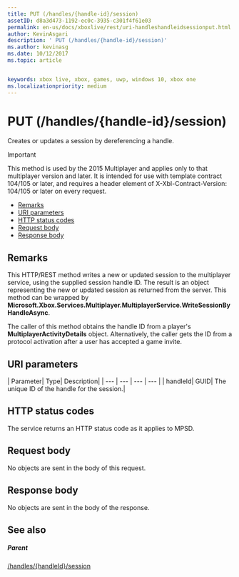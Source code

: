 ```yaml
---
title: PUT (/handles/{handle-id}/session)
assetID: d8a3d473-1192-ec0c-3935-c301f4f61e03
permalink: en-us/docs/xboxlive/rest/uri-handleshandleidsessionput.html
author: KevinAsgari
description: ' PUT (/handles/{handle-id}/session)'
ms.author: kevinasg
ms.date: 10/12/2017
ms.topic: article


keywords: xbox live, xbox, games, uwp, windows 10, xbox one
ms.localizationpriority: medium
---
```



# PUT (/handles/{handle-id}/session)
Creates or updates a session by dereferencing a handle.

> [!IMPORTANT]
> This method is used by the 2015 Multiplayer and applies only to that multiplayer version and later. It is intended for use with template contract 104/105 or later, and requires a header element of X-Xbl-Contract-Version: 104/105 or later on every request.

  * [Remarks](#ID4ET)
  * [URI parameters](#ID4ECB)
  * [HTTP status codes](#ID4ENB)
  * [Request body](#ID4EUB)
  * [Response body](#ID4E6B)

<a id="ID4ET"></a>


## Remarks

This HTTP/REST method writes a new or updated session to the multiplayer service, using the supplied session handle ID. The result is an object representing the new or updated session as returned from the server. This method can be wrapped by **Microsoft.Xbox.Services.Multiplayer.MultiplayerService.WriteSessionByHandleAsync**.

The caller of this method obtains the handle ID from a player's **MultiplayerActivityDetails** object. Alternatively, the caller gets the ID from a protocol activation after a user has accepted a game invite.

<a id="ID4ECB"></a>


## URI parameters

| Parameter| Type| Description|
| --- | --- | --- | --- |
| handleId| GUID| The unique ID of the handle for the session.|

<a id="ID4ENB"></a>


## HTTP status codes
The service returns an HTTP status code as it applies to MPSD.  
<a id="ID4EUB"></a>


## Request body

No objects are sent in the body of this request.

<a id="ID4E6B"></a>


## Response body

No objects are sent in the body of the response.

<a id="ID4EKC"></a>


## See also

<a id="ID4EMC"></a>


##### Parent

[/handles/{handleId}/session](uri-handleshandleidsession.md)
